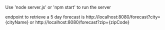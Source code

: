 
Use 'node server.js' or 'npm start' to run the server

endpoint to retrieve a 5 day forecast is
	http://localhost:8080/forecast?city={cityName} or 
	http://localhost:8080/forecast?zip={zipCode} 
